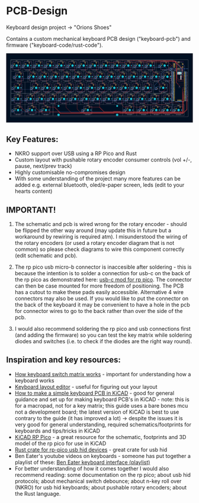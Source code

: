 # PCB-Design
Keyboard design project -> "Orions Shoes"

Contains a custom mechanical keyboard PCB design ("keyboard-pcb") and firmware ("keyboard-code/rust-code").

![Alt text](PCB_OrionsHands.jpg?raw=true "Keyboard PCB")

## Key Features:
* NKRO support over USB using a RP Pico and Rust
* Custom layout with pushable rotary encoder consumer controls (vol +/-, pause, next/prev track)
* Highly customisable no-compromises design
* With some understanding of the project many more features can be added e.g. external bluetooth, oled/e-paper screen, leds (edit to your hearts content)

## IMPORTANT!
1) The schematic and pcb is wired wrong for the rotary encoder - should be flipped the other way around (may update this in future but a workaround by rewiring is required atm). I misunderstood the wiring of the rotary encoders (or used a rotary encoder diagram that is not common) so please check diagrams to wire this component correctly (edit schematic and pcb).

2) The rp pico usb micro-b connector is inaccesible after soldering - this is because the intention is to solder a connection for usb-c on the back of the rp pico as demonstrated here: [usb-c mod for rp pico](https://www.reddit.com/r/raspberry_pi/comments/m8p2ed/usb_type_c_mod_for_pico/). The connector can then be case mounted for more freedom of positioning. The PCB has a cutout to make these pads easily accessible. Alternative 4 wire connectors may also be used. If you would like to put the connector on the back of the keyboard it may be convenient to have a hole in the pcb for connector wires to go to the back rather than over the side of the pcb.

3) I would also recommend soldering the rp pico and usb connections first (and adding the firmware) so you can test the key matrix while soldering diodes and switches (i.e. to check if the diodes are the right way round).

## Inspiration and key resources:
* [How keyboard switch matrix works](https://www.youtube.com/watch?v=vLGklanzQIc) - important for understanding how a keyboard works
* [Keyboard layout editor](http://www.keyboard-layout-editor.com/) - useful for figuring out your layout
* [How to make a simple keyboard PCB in KiCAD](https://wiki.ai03.com/books/pcb-design/page/pcb-guide-part-1---preparations) - good for general guidance and set up for making keyboard PCB's in KiCAD - note: this is for a macropad, not for a key matrix; this guide uses a bare bones mcu not a development board; the latest version of KiCAD is best to use contrary to the guide (it has improved a lot) -> despite the issues it is very good for general understanding, required schematics/footprints for keyboards and tips/tricks in KiCAD 
* [KiCAD RP Pico](https://github.com/ncarandini/KiCad-RP-Pico) - a great resource for the schematic, footprints and 3D model of the rp pico for use in KiCAD
* [Rust crate for rp-pico usb hid devices](https://github.com/dlkj/usbd-human-interface-device) - great crate for usb hid
* Ben Eater's youtube videos on keyboards - someone has put together a playlist of these: [Ben Eater keyboard interface (playlist)](https://youtube.com/playlist?list=PLInUV34wyeCZ7whCxtxIWtcLeoI49szQo)
* For better understanding of how it comes together I would also recommend reading: some documentation on the rp pico; about usb hid protocols; about mechanical switch debounce; about n-key roll over (NKRO) for usb hid keyboards; about pushable rotary encoders; about the Rust language. 
